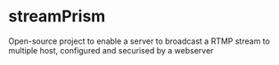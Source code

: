 # streamPrism
Open-source project to enable a server to broadcast a RTMP stream to multiple host, configured and securised by a webserver
